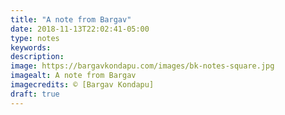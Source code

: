 ```yaml
---
title: "A note from Bargav"
date: 2018-11-13T22:02:41-05:00
type: notes
keywords:
description:
image: https://bargavkondapu.com/images/bk-notes-square.jpg
imagealt: A note from Bargav
imagecredits: © [Bargav Kondapu]
draft: true
---
```

[comment]: # (A note is any quick thought, quote, one-liners or a simple tweet. )
